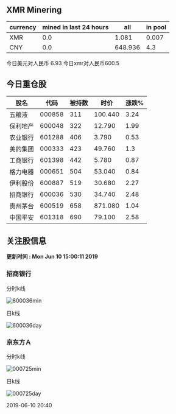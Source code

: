 ## XMR Minering

|currency|mined in last 24 hours|all|in pool|
|---|---|---|---|
|XMR|0.0|1.081|0.007|
|CNY|0.0|648.936|4.3|

今日美元对人民币 6.93	今日xmr对人民币600.5


## 今日重仓股 

|股名|代码|被持数|时价|涨跌%|
|---|---|---|---|---|
|五粮液|000858|311|100.440|3.24|
|保利地产|600048|322|12.790|1.99|
|农业银行|601288|406|3.790|0.53|
|美的集团|000333|423|49.760|1.3|
|工商银行|601398|442|5.780|0.87|
|格力电器|000651|504|53.040|0.84|
|伊利股份|600887|519|30.680|2.27|
|招商银行|600036|530|34.740|2.48|
|贵州茅台|600519|658|871.080|1.04|
|中国平安|601318|690|79.100|2.58|

## 关注股信息
**更新时间 : Mon Jun 10 15:00:11 2019**
### 招商银行 
分时k线

![600036min](http://image.sinajs.cn/newchart/min/n/sh600036.gif)

日k线

![600036day](http://image.sinajs.cn/newchart/daily/n/sh600036.gif)

### 京东方Ａ 
分时k线

![000725min](http://image.sinajs.cn/newchart/min/n/sz000725.gif)

日k线

![000725day](http://image.sinajs.cn/newchart/daily/n/sz000725.gif)

2019-06-10 20:40